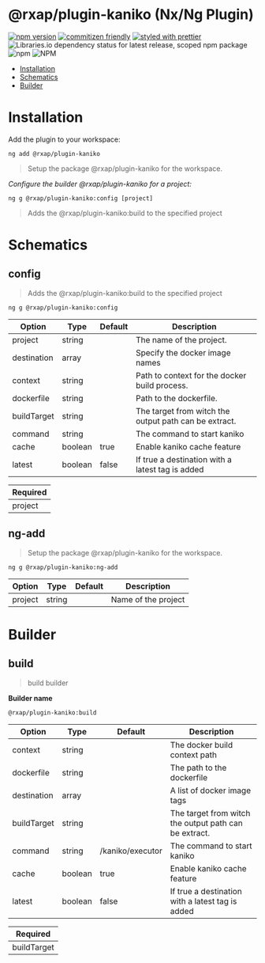 @rxap/plugin-kaniko (Nx/Ng Plugin)
======

[![npm version](https://img.shields.io/npm/v/@rxap/plugin-kaniko?style=flat-square)](https://www.npmjs.com/package/@rxap/plugin-kaniko)
[![commitizen friendly](https://img.shields.io/badge/commitizen-friendly-brightgreen.svg?style=flat-square)](https://commitizen.github.io/cz-cli/)
[![styled with prettier](https://img.shields.io/badge/styled_with-prettier-ff69b4.svg?style=flat-square)](https://github.com/prettier/prettier)
![Libraries.io dependency status for latest release, scoped npm package](https://img.shields.io/librariesio/release/npm/@rxap/plugin-kaniko)
![npm](https://img.shields.io/npm/dm/@rxap/plugin-kaniko)
![NPM](https://img.shields.io/npm/l/@rxap/plugin-kaniko)

> 

- [Installation](#installation)
- [Schematics](#schematics)
- [Builder](#builder)

# Installation

Add the plugin to your workspace:

```
ng add @rxap/plugin-kaniko
```

> Setup the package @rxap/plugin-kaniko for the workspace.


*Configure the builder @rxap/plugin-kaniko for a project:*

```
ng g @rxap/plugin-kaniko:config [project]
```

> Adds the @rxap/plugin-kaniko:build to the specified project

# Schematics

## config
> Adds the @rxap/plugin-kaniko:build to the specified project

```
ng g @rxap/plugin-kaniko:config
```

Option | Type | Default | Description
--- | --- | --- | ---
project | string |  | The name of the project.
destination | array |  | Specify the docker image names
context | string |  | Path to context for the docker build process.
dockerfile | string |  | Path to the dockerfile.
buildTarget | string |  | The target from witch the output path can be extract.
command | string |  | The command to start kaniko
cache | boolean | true | Enable kaniko cache feature
latest | boolean | false | If true a destination with a latest tag is added

| Required |
| --- |
| project |

## ng-add
> Setup the package @rxap/plugin-kaniko for the workspace.

```
ng g @rxap/plugin-kaniko:ng-add
```

Option | Type | Default | Description
--- | --- | --- | ---
project | string |  | Name of the project

# Builder

## build
> build builder

**Builder name**
```
@rxap/plugin-kaniko:build
```

Option | Type | Default | Description
--- | --- | --- | ---
context | string |  | The docker build context path
dockerfile | string |  | The path to the dockerfile
destination | array |  | A list of docker image tags
buildTarget | string |  | The target from witch the output path can be extract.
command | string | /kaniko/executor | The command to start kaniko
cache | boolean | true | Enable kaniko cache feature
latest | boolean | false | If true a destination with a latest tag is added

| Required |
| --- |
| buildTarget |
